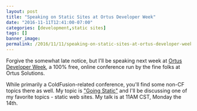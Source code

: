 ```yaml
---
layout: post
title: "Speaking on Static Sites at Ortus Developer Week"
date: "2016-11-11T12:41:00-07:00"
categories: [development,static sites]
tags: []
banner_image: 
permalink: /2016/11/11/speaking-on-static-sites-at-ortus-developer-week
---
```


Forgive the somewhat late notice, but I'll be speaking next week at [Ortus Developer Week](https://www.ortussolutions.com/odw), a 100% free, online conference run by the fine folks at Ortus Solutions. 

<!--more--> 

While primarily a ColdFusion-related conference, you'll find some non-CF topics there as well. My topic is ["Going Static"](https://www.ortussolutions.com/odw/sessions/77) and I'll be discussing one of my favorite topics - static web sites. My talk is at 11AM CST, Monday the 14th.